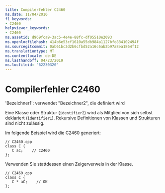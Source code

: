 ```yaml
---
title: Compilerfehler C2460
ms.date: 11/04/2016
f1_keywords:
- C2460
helpviewer_keywords:
- C2460
ms.assetid: d969fca9-3ac5-4e4e-88fc-df05510e2093
ms.openlocfilehash: 414b6e53cf1610a55db984a1127bfc884102494f
ms.sourcegitcommit: 0ab61bc3d2b6cfbd52a16c6ab2b97a8ea1864f12
ms.translationtype: MT
ms.contentlocale: de-DE
ms.lasthandoff: 04/23/2019
ms.locfileid: "62230320"
---
```

# <a name="compiler-error-c2460"></a>Compilerfehler C2460

'Bezeichner1': verwendet "Bezeichner2", die definiert wird

Eine Klasse oder Struktur (`identifier2`) wird als Mitglied von sich selbst deklariert (`identifier1`). Rekursive Definitionen von Klassen und Strukturen sind nicht zulässig.

Im folgende Beispiel wird die C2460 generiert:

```
// C2460.cpp
class C {
   C aC;    // C2460
};
```

Verwenden Sie stattdessen einen Zeigerverweis in der Klasse.

```
// C2460.cpp
class C {
   C * aC;    // OK
};
```